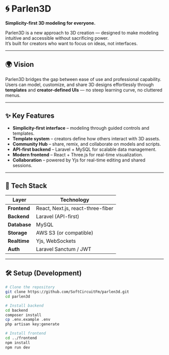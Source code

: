 # 🌀 Parlen3D  
**Simplicity-first 3D modeling for everyone.**

Parlen3D is a new approach to 3D creation — designed to make modeling intuitive and accessible without sacrificing power.  
It’s built for creators who want to focus on ideas, not interfaces.

---

## 🌍 Vision
Parlen3D bridges the gap between ease of use and professional capability.  
Users can model, customize, and share 3D designs effortlessly through **templates** and **creator-defined UIs** — no steep learning curve, no cluttered menus.

---

## ✨ Key Features
- **Simplicity-first interface** – modeling through guided controls and templates.  
- **Template system** – creators define how others interact with 3D assets.  
- **Community Hub** – share, remix, and collaborate on models and scripts.  
- **API-first backend** – Laravel + MySQL for scalable data management.  
- **Modern frontend** – React + Three.js for real-time visualization.  
- **Collaboration** – powered by Yjs for real-time editing and shared sessions.  

---

## 🧩 Tech Stack
| Layer | Technology |
|-------|-------------|
| **Frontend** | React, Next.js, react-three-fiber |
| **Backend** | Laravel (API-first) |
| **Database** | MySQL |
| **Storage** | AWS S3 (or compatible) |
| **Realtime** | Yjs, WebSockets |
| **Auth** | Laravel Sanctum / JWT |

---

## 🛠️ Setup (Development)
```bash
# Clone the repository
git clone https://github.com/SoftCircuitFm/parlen3d.git
cd parlen3d

# Install backend
cd backend
composer install
cp .env.example .env
php artisan key:generate

# Install frontend
cd ../frontend
npm install
npm run dev
